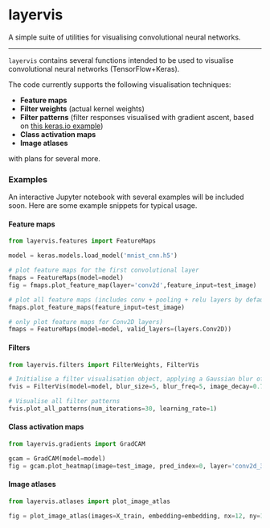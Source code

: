 # layervis
A simple suite of utilities for visualising convolutional neural networks.
***

`layervis` contains several functions intended to be used to visualise convolutional neural networks (TensorFlow+Keras).

The code currently supports the following visualisation techniques:

* **Feature maps**
* **Filter weights** (actual kernel weights)
* **Filter patterns** (filter responses visualised with gradient ascent, based on [this keras.io example](https://keras.io/examples/vision/visualizing_what_convnets_learn/))
* **Class activation maps**
* **Image atlases**

with plans for several more.

### Examples
An interactive Jupyter notebook with several examples will be included soon. Here are some example snippets for typical usage.

#### Feature maps

```python
from layervis.features import FeatureMaps

model = keras.models.load_model('mnist_cnn.h5')

# plot feature maps for the first convolutional layer
fmaps = FeatureMaps(model=model)
fig = fmaps.plot_feature_map(layer='conv2d',feature_input=test_image)

# plot all feature maps (includes conv + pooling + relu layers by default)
fmaps.plot_feature_maps(feature_input=test_image)

# only plot feature maps for Conv2D layers)
fmaps = FeatureMaps(model=model, valid_layers=(layers.Conv2D))
```

#### Filters

```python
from layervis.filters import FilterWeights, FilterVis

# Initialise a filter visualisation object, applying a Gaussian blur of size 5 every 5 epochs, with an image decay of 0.75 
fvis = FilterVis(model=model, blur_size=5, blur_freq=5, image_decay=0.75)

# Visualise all filter patterns
fvis.plot_all_patterns(num_iterations=30, learning_rate=1)
```

#### Class activation maps
```python
from layervis.gradients import GradCAM

gcam = GradCAM(model=model)
fig = gcam.plot_heatmap(image=test_image, pred_index=0, layer='conv2d_3')
```

#### Image atlases
```python
from layervis.atlases import plot_image_atlas

fig = plot_image_atlas(images=X_train, embedding=embedding, nx=12, ny=12, max_image_dist=0.05)
```
